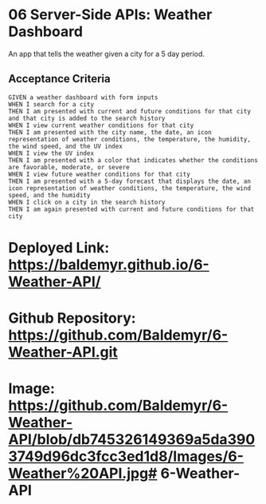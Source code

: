 # 06 Server-Side APIs: Weather Dashboard

An app that tells the weather given a city for a 5 day period.
## Acceptance Criteria

```
GIVEN a weather dashboard with form inputs
WHEN I search for a city
THEN I am presented with current and future conditions for that city and that city is added to the search history
WHEN I view current weather conditions for that city
THEN I am presented with the city name, the date, an icon representation of weather conditions, the temperature, the humidity, the wind speed, and the UV index
WHEN I view the UV index
THEN I am presented with a color that indicates whether the conditions are favorable, moderate, or severe
WHEN I view future weather conditions for that city
THEN I am presented with a 5-day forecast that displays the date, an icon representation of weather conditions, the temperature, the wind speed, and the humidity
WHEN I click on a city in the search history
THEN I am again presented with current and future conditions for that city
```
# Deployed Link: https://baldemyr.github.io/6-Weather-API/
# Github Repository: https://github.com/Baldemyr/6-Weather-API.git

# Image: https://github.com/Baldemyr/6-Weather-API/blob/db745326149369a5da3903749d96dc3fcc3ed1d8/Images/6-Weather%20API.jpg# 6-Weather-API
